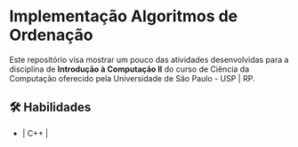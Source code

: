
# Implementação Algoritmos de Ordenação

Este repositório visa mostrar um pouco das atividades desenvolvidas para a disciplina de **Introdução à Computação II** do curso de Ciência da Computação oferecido pela Universidade de São Paulo - USP | RP.

## 🛠 Habilidades
- | C++ |  


